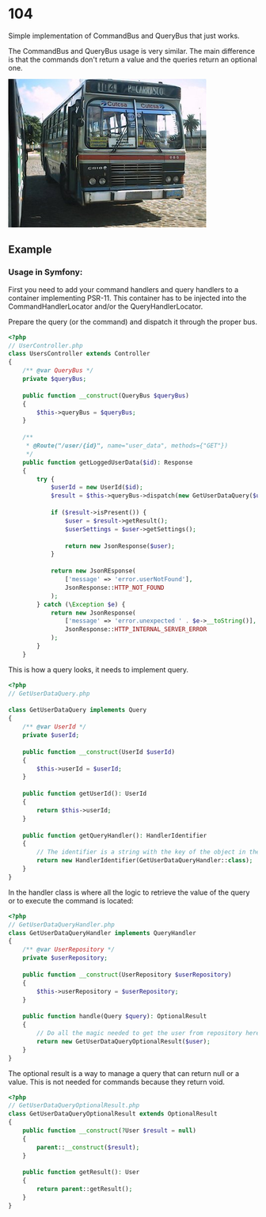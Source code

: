 # 104

Simple implementation of CommandBus and QueryBus that just works.

The CommandBus and QueryBus usage is very similar. The main difference is that the commands don't return a value and the queries return an optional one.

![Cutcsa 104 paso carrasco](./files/cutcsa-viejo-104.jpg)

## Example

### Usage in Symfony:

First you need to add your command handlers and query handlers to a container implementing PSR-11. This container has to be injected into the CommandHandlerLocator and/or the QueryHandlerLocator.

Prepare the query (or the command) and dispatch it through the proper bus.
```php
<?php
// UserController.php
class UsersController extends Controller
{
    /** @var QueryBus */
    private $queryBus;
    
    public function __construct(QueryBus $queryBus)
    {
        $this->queryBus = $queryBus;
    }
    
    /**
     * @Route("/user/{id}", name="user_data", methods={"GET"})
     */
    public function getLoggedUserData($id): Response
    {
        try {
            $userId = new UserId($id);
            $result = $this->queryBus->dispatch(new GetUserDataQuery($userId));

            if ($result->isPresent()) {
                $user = $result->getResult();
                $userSettings = $user->getSettings();

                return new JsonResponse($user);
            }

            return new JsonREsponse(
                ['message' => 'error.userNotFound'],
                JsonResponse::HTTP_NOT_FOUND
            );
        } catch (\Exception $e) {
            return new JsonResponse(
                ['message' => 'error.unexpected ' . $e->__toString()],
                JsonResponse::HTTP_INTERNAL_SERVER_ERROR
            );
        }
    }
```

This is how a query looks, it needs to implement query.
```php
<?php
// GetUserDataQuery.php

class GetUserDataQuery implements Query
{
    /** @var UserId */
    private $userId;

    public function __construct(UserId $userId)
    {
        $this->userId = $userId;
    }

    public function getUserId(): UserId
    {
        return $this->userId;
    }

    public function getQueryHandler(): HandlerIdentifier
    {
        // The identifier is a string with the key of the object in the container.
        return new HandlerIdentifier(GetUserDataQueryHandler::class);
    }
}
```

In the handler class is where all the logic to retrieve the value of the query or to execute the command is located:
```php
<?php
// GetUserDataQueryHandler.php
class GetUserDataQueryHandler implements QueryHandler
{    
    /** @var UserRepository */
    private $userRepository;

    public function __construct(UserRepository $userRepository)
    {
        $this->userRepository = $userRepository;
    }

    public function handle(Query $query): OptionalResult
    {
        // Do all the magic needed to get the user from repository here
        return new GetUserDataQueryOptionalResult($user);
    }
}
```

The optional result is a way to manage a query that can return null or a value. This is not needed for commands because they return void.
```php
<?php
// GetUserDataQueryOptionalResult.php
class GetUserDataQueryOptionalResult extends OptionalResult
{
    public function __construct(?User $result = null)
    {
        parent::__construct($result);
    }

    public function getResult(): User
    {
        return parent::getResult();
    }
}
```
